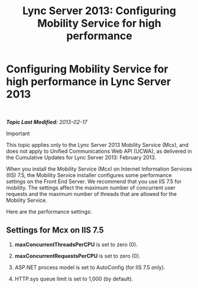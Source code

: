 ﻿---
title: 'Lync Server 2013: Configuring Mobility Service for high performance'
TOCTitle: Configuring Mobility Service for high performance
ms:assetid: c2b8aadb-cffb-49f0-ba7a-e8541a1ff475
ms:mtpsurl: https://technet.microsoft.com/en-us/library/Hh690042(v=OCS.15)
ms:contentKeyID: 48185332
ms.date: 07/23/2014
mtps_version: v=OCS.15
---

<div data-xmlns="http://www.w3.org/1999/xhtml">

<div class="topic" data-xmlns="http://www.w3.org/1999/xhtml" data-msxsl="urn:schemas-microsoft-com:xslt" data-cs="http://msdn.microsoft.com/en-us/">

<div data-asp="http://msdn2.microsoft.com/asp">

# Configuring Mobility Service for high performance in Lync Server 2013

</div>

<div id="mainSection">

<div id="mainBody">

<span> </span>

_**Topic Last Modified:** 2013-02-17_

<div>


> [!IMPORTANT]
> This topic applies only to the Lync Server 2013 Mobility Service (Mcx), and does not apply to Unified Communications Web API (UCWA), as delivered in the Cumulative Updates for Lync Server 2013: February 2013.



</div>

When you install the Mobility Service (Mcx) on Internet Information Services (IIS) 7.5, the Mobility Service installer configures some performance settings on the Front End Server. We recommend that you use IIS 7.5 for mobility. The settings affect the maximum number of concurrent user requests and the maximum number of threads that are allowed for the Mobility Service.

Here are the performance settings:

<div>

## Settings for Mcx on IIS 7.5

1.  **maxConcurrentThreadsPerCPU** is set to zero (0).

2.  **maxConcurrentRequestsPerCPU** is set to zero (0).

3.  ASP.NET process model is set to AutoConfig (for IIS 7.5 only).

4.  HTTP.sys queue limit is set to 1,000 (by default).

</div>

</div>

<span> </span>

</div>

</div>

</div>

